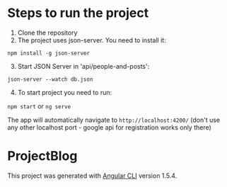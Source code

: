 # Steps to run the project

1. Clone the repository
2. The project uses json-server. You need to install it: 

`npm install -g json-server`

3. Start JSON Server in 'api/people-and-posts':

`json-server --watch db.json`

4. To start project you need to run:

`npm start` or `ng serve`

The app will automatically navigate to `http://localhost:4200/` (don't use any other localhost port - google api for registration works only there)


# ProjectBlog

This project was generated with [Angular CLI](https://github.com/angular/angular-cli) version 1.5.4.
